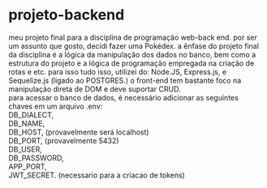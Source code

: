 # projeto-backend
meu projeto final para a disciplina de programação web-back end. por ser um assunto que gosto, decidi fazer uma Pokédex.
a ênfase do projeto final da disciplina é a lógica da manipulação dos dados no banco, bem como a estrutura do projeto e a lógica de programação empregada
na criação de rotas e etc. para isso tudo isso, utilizei do: Node.JS, Express.js, e Sequelize.js (ligado ao POSTGRES.)
o front-end tem bastante foco na manipulação direta de DOM e deve suportar CRUD. 
<br /> para acessar o banco de dados, é necessário adicionar as seguintes chaves em um arquivo .env: <br />
DB_DIALECT, <br />
DB_NAME, <br />
DB_HOST, (provavelmente será localhost) <br />
DB_PORT, (provavelmente 5432) <br />
DB_USER, <br />
DB_PASSWORD, <br />
APP_PORT, <br />
JWT_SECRET. (necessario para a criacao de tokens) <br />

